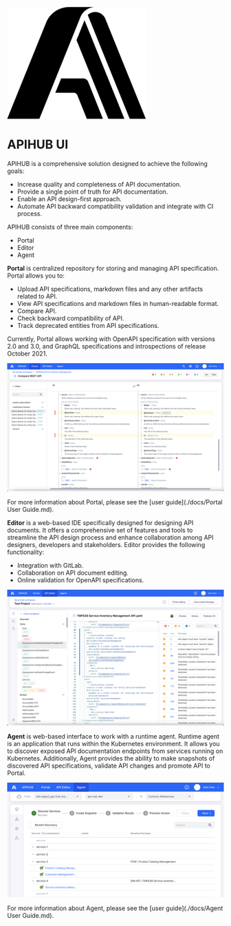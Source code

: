 <picture>
  <source media="(prefers-color-scheme: dark)" srcset="./docs/img/dark_mode_icon.svg">
  <img src="./docs/img/light_mode_icon.svg">
</picture>

# APIHUB UI

APIHUB is a comprehensive solution designed to achieve the following goals:
- Increase quality and completeness of API documentation.
- Provide a single point of truth for API documentation.
- Enable an API design-first approach.
- Automate API backward compatibility validation and integrate with CI process.

APIHUB consists of three main components:
- Portal
- Editor
- Agent

**Portal** is centralized repository for storing and managing API specification. Portal allows you to:
- Upload API specifications, markdown files and any other artifacts related to API.
- View API specifications and markdown files in human-readable format.
- Compare API.
- Check backward compatibility of API.
- Track deprecated entities from API specifications.

Currently, Portal allows working with OpenAPI specification with versions 2.0 and 3.0, and GraphQL specifications and introspections of release October 2021.

![](./docs/img/compare_operations.png)

For more information about Portal, please see the [user guide](./docs/Portal User Guide.md).

**Editor** is a web-based IDE specifically designed for designing API documents. It offers a comprehensive set of features and tools to streamline the API design process and enhance collaboration among API designers, developers and stakeholders. Editor provides the following functionality:
 - Integration with GitLab.
 - Collaboration on API document editing.
 - Online validation for OpenAPI specifications.

 ![](./docs/img/api_design_in_editor.png)

**Agent** is web-based interface to work with a runtime agent. Runtime agent is an application that runs within the Kubernetes environment. It allows you to discover exposed API documentation endpoints from services running on Kubernetes. Additionally, Agent provides the ability to make snapshots of discovered API specifications, validate API changes and promote API to Portal.

 ![](./docs/img/discover_services.png)

For more information about Agent, please see the [user guide](./docs/Agent User Guide.md).
